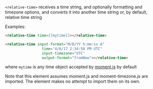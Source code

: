 `<relative-time>` receives a time string, and optionally formatting and timezone
options, and converts it into another time string or, by default, relative time string

Examples:

```html
<relative-time time=[[mytime]]></relative-time>

<relative-time input-format="M/D/YY h:mm:ss A"
                 time="4/6/17 2:34:58 PM UTC"
                 input-timezone="UTC"
                 output-format="fromNow"></relative-time>
```

where `mytime` is any time object accepted by [moment.js](http://momentjs.com/docs/#/parsing/) by default

Note that this element assumes moment.js and moment-timezone.js are imported.
The element makes no attempt to import them on its own.
